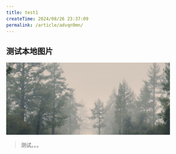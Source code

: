 ```yaml
---
title: test1
createTime: 2024/08/26 23:37:09
permalink: /article/advqn9mn/
---
```

## 测试本地图片

<img src="./test1.assets/image-20240827142930120.png" alt="image-20240827142930120" style="zoom:80%;" />

> 测试。。。









